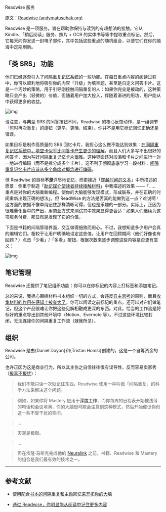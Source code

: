 Readwise 服务

原文：[Readwise (andymatuschak.org)](https://notes.andymatuschak.org/z2ewMN8Hzd8gt4qyfQV1ognJ5PQs3CXxDfCJ)

Readwise 是一项服务，旨在帮助你保持与读到的有趣想法的接触。它从 Kindle、「稍后阅读」服务、照片 + OCR 的实体书等等中提取重点标记。然后，它每天向你发送一封电子邮件，其中包括这些重点的随机组合，以便它们在你的脑海中定期刷新。

## 「类 SRS」 功能

他们已经逐渐引入了[间隔重复记忆系统](https://notes.andymatuschak.org/z4eXdSMJFv2qVGXSUEKH4vdcHBrLHcFY1ZGfC)的一些功能。在每日重点内容的阅读过程中，你可以顺利地将吸引你的内容「升级」为填空题，甚至是自定义问答卡片。这是一个巧妙的策略，用于引导刚接触间隔重复的人：如果你完全是被动的，这种策略只会产出（轻微的）价值，但随着用户加大投入，伴随着渐进的用功，用户能从中获得更多的收益。

![img](https://notes.andymatuschak.org/BearImages/4632A341-FBE4-4152-83FE-702FDB245B62-41582-00007A4658D78B9B/cloze-deletion.gif)

请注意，与典型 SRS 的问答按钮不同，Readwise 的核心反馈动作，是一组调节「何时再次重复」的旋钮（更早，更晚，结束）。你并不是用它标记回忆正确还是错误。

如果目标是制作高质量的 SRS 回忆卡片，我担心这么做不能达到效果：[在间隔重复记忆系统中，填空卡似乎比问答卡产生更少的理解](https://notes.andymatuschak.org/Cloze_deletion_prompts_seem_to_produce_less_understanding_than_question%2Fanswer_pairs_in_spaced_repetition_memory_systems)，而且人们大多写不出很好的问答卡，因为[写好间隔重复记忆卡片很难](https://notes.andymatuschak.org/z3ntJ7w9C3uapYp1m3gy2EK6PN788guzEoUNN)。这种界面还对段落和卡片之间进行一对一地进行编码（而不是拆分成多个卡片），这不利于彻彻底底学习一段材料：[间隔重复记忆卡片应该从多个角度对概念进行编码](https://notes.andymatuschak.org/z3K5a9tM1wq1x4QnDfsUpTeYZWW3M9iUzMdfo)。

但 Readwise 的目标**不是**详尽地记忆，而更接近「[穿越时间的文本](https://notes.andymatuschak.org/z73hGbYFm7bjV3yYwK29MvbBZEcwK6kWyduqV)」中所描述的愿景：侧重于制造「[助记媒介使读者持续接触材料](https://notes.andymatuschak.org/z7tjqSxGsJ53tXsGkRpchsECWcMsW3sFUw86U)」中我描述的效果 ——「......重点是对你的大脑重新编程。使你的大脑能够发现模式，形成联系，并在正确的时间重新出现正确的想法」。但 ReadWise 的方法是否真的能做到这一点？难说啊！这方面的依据不像单纯记住那样清晰可得，但也是乐趣的一部分。实际上，正因为很难量化当中的产出，用商业方式来测试其中效果显得更合适：如果人们继续为这项服务付费，那显然是发现了它的价值。

下面是书籍的间隔管理界面，交互做得细致而用心。不过，我想知道多少用户会真的编辑它们。相较于让用户明确地设定这些值，让用户在回顾期间（他们好像也有回顾？）点击「少看」/「多看」按钮，根据次数来逐步调整这些内容是否更有意义：

![img](https://notes.andymatuschak.org/BearImages/DAB6FE9D-4F10-4AB3-BAB0-B8DAD7C0EE38-41582-00007CF7BD7D0379/tuning.gif)

## 笔记管理

Readwise 还提供了笔记组织功能：你可以在你标记的内容上打标签和添加笔记。

总的来说，我担心围绕材料书本组织一切的方式，会违反[自主思考](https://notes.andymatuschak.org/z4enRPbLXdD8X8hCfVjaRkcGkronvhcfrgSQw)的原则，而且[收集材料的作用在感知上被夸大了](https://notes.andymatuschak.org/z8QSUyNdq3CMK79KSnCW7QTR1MPHEFi4Q2LY8)。你可以阅读之前标记的重点，还可以对它们做笔记，但这个产品很难让你把这些见解相融成更深的东西。对此，恰当的工作流是将标好的重点导出到其他环境中（Notion、Evernote 等）。不过这些环境比较封闭，无法连接你的间隔重复工作流（就我所见）。

## 组织

Readwise 是由{Daniel Doyon}和{Tristan Homsi}创建的，这是一个自筹资金的公司。

也许正因为这是商业行为，所以其主张之自信往往很有误导性，反而容易卖家秀（[报喜不报忧](https://notes.andymatuschak.org/zqG92bvaL58AWMeL97jXaRd1Dm6hsfGvhAn)）：

> 我们不能只读一次就记住东西。Readwise 使用一种叫做「间隔重复」的科学方法来解决这个问题。

> 例如，如果你将 Mastery 应用于**深度工作**，而你每周的日程表开始被浅薄的电话和会议填满，你的大脑很可能会注意到这种模式，然后开始催促你创造一些不受干扰的空间。

> …

> 天空是极限。

> …

> 但在埃隆·马斯克完成他的 [Neuralink](https://www.neuralink.com/) 之前，书籍、Readwise 和 Mastery 的组合是我们最有效的技术之一。

------

## 参考文献

- [使用配合书本的间隔重复和主动回忆来开拓你的大脑](https://blog.readwise.io/hack-your-brain-with-spaced-repetition-and-active-recall/)

- [通过 Readwise，你明显能从阅读中记住更多内容](https://blog.readwise.io/remember-more-of-what-you-read-with-readwise/)